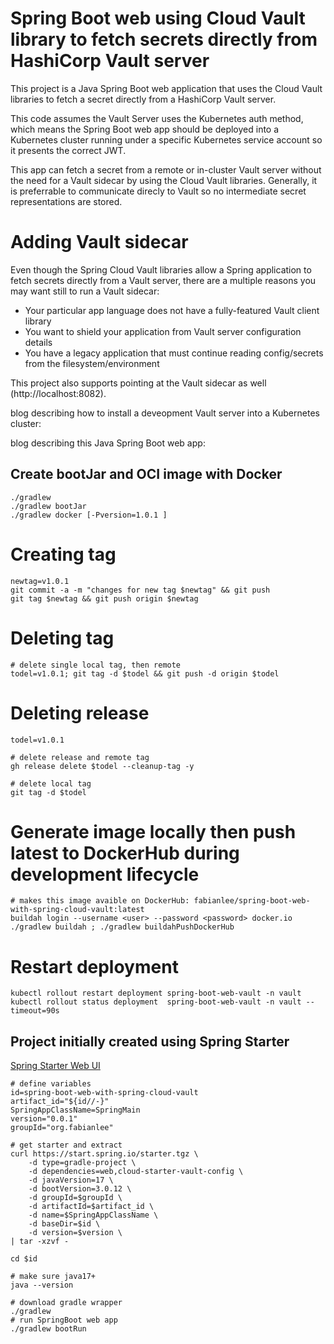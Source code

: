 # Spring Boot web using Cloud Vault library to fetch secrets directly from HashiCorp Vault server

This project is a Java Spring Boot web application that uses the Cloud Vault libraries
to fetch a secret directly from a HashiCorp Vault server.  

This code assumes the Vault Server uses the Kubernetes auth method, which means the 
Spring Boot web app should be deployed into a Kubernetes cluster running under a specific Kubernetes service account so it presents the correct JWT.

This app can fetch a secret from a remote or in-cluster Vault server without the need for a
 Vault sidecar by using the Cloud Vault libraries.  Generally, it is preferrable to communicate
 direcly to Vault so no intermediate secret representations are stored.

# Adding Vault sidecar

Even though the Spring Cloud Vault libraries allow a Spring application to fetch secrets directly from a Vault server, 
there are a multiple reasons you may want still to run a Vault sidecar:

  * Your particular app language does not have a fully-featured Vault client library
  * You want to shield your application from Vault server configuration details
  * You have a legacy application that must continue reading config/secrets from the filesystem/environment

This project also supports pointing at the Vault sidecar as well (http://localhost:8082).


blog describing how to install a deveopment Vault server into a Kubernetes cluster:

blog describing this Java Spring Boot web app:  


## Create bootJar and OCI image with Docker

```
./gradlew
./gradlew bootJar
./gradlew docker [-Pversion=1.0.1 ]

```

# Creating tag

```
newtag=v1.0.1
git commit -a -m "changes for new tag $newtag" && git push
git tag $newtag && git push origin $newtag
```

# Deleting tag

```
# delete single local tag, then remote
todel=v1.0.1; git tag -d $todel && git push -d origin $todel
```

# Deleting release

```
todel=v1.0.1

# delete release and remote tag
gh release delete $todel --cleanup-tag -y

# delete local tag
git tag -d $todel
```

# Generate image locally then push latest to DockerHub during development lifecycle

```
# makes this image avaible on DockerHub: fabianlee/spring-boot-web-with-spring-cloud-vault:latest
buildah login --username <user> --password <password> docker.io
./gradlew buildah ; ./gradlew buildahPushDockerHub
```

# Restart deployment

```
kubectl rollout restart deployment spring-boot-web-vault -n vault
kubectl rollout status deployment  spring-boot-web-vault -n vault --timeout=90s
```


## Project initially created using Spring Starter

[Spring Starter Web UI](https://start.spring.io)

```
# define variables
id=spring-boot-web-with-spring-cloud-vault
artifact_id="${id//-}"
SpringAppClassName=SpringMain
version="0.0.1"
groupId="org.fabianlee"

# get starter and extract
curl https://start.spring.io/starter.tgz \
    -d type=gradle-project \
    -d dependencies=web,cloud-starter-vault-config \
    -d javaVersion=17 \
    -d bootVersion=3.0.12 \
    -d groupId=$groupId \
    -d artifactId=$artifact_id \
    -d name=$SpringAppClassName \
    -d baseDir=$id \
    -d version=$version \
| tar -xzvf -

cd $id

# make sure java17+
java --version

# download gradle wrapper
./gradlew
# run SpringBoot web app
./gradlew bootRun

```
